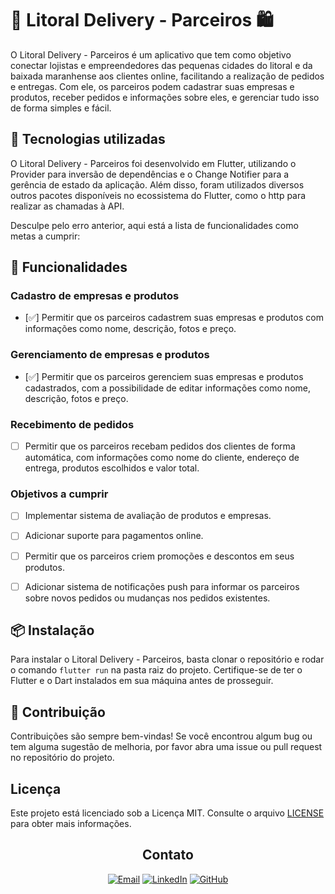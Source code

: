 # 🚚 Litoral Delivery - Parceiros 🛍️

O Litoral Delivery - Parceiros é um aplicativo que tem como objetivo conectar lojistas e empreendedores das pequenas cidades do litoral e da baixada maranhense aos clientes online, facilitando a realização de pedidos e entregas. Com ele, os parceiros podem cadastrar suas empresas e produtos, receber pedidos e informações sobre eles, e gerenciar tudo isso de forma simples e fácil.

## 🚀 Tecnologias utilizadas

O Litoral Delivery - Parceiros foi desenvolvido em Flutter, utilizando o Provider para inversão de dependências e o Change Notifier para a gerência de estado da aplicação. Além disso, foram utilizados diversos outros pacotes disponíveis no ecossistema do Flutter, como o http para realizar as chamadas à API.

Desculpe pelo erro anterior, aqui está a lista de funcionalidades como metas a cumprir:

## 📱 Funcionalidades

### Cadastro de empresas e produtos

- [✅] Permitir que os parceiros cadastrem suas empresas e produtos com informações como nome, descrição, fotos e preço.

### Gerenciamento de empresas e produtos

- [✅] Permitir que os parceiros gerenciem suas empresas e produtos cadastrados, com a possibilidade de editar informações como nome, descrição, fotos e preço.

### Recebimento de pedidos

- [ ] Permitir que os parceiros recebam pedidos dos clientes de forma automática, com informações como nome do cliente, endereço de entrega, produtos escolhidos e valor total.

### Objetivos a cumprir

- [ ] Implementar sistema de avaliação de produtos e empresas.
- [ ] Adicionar suporte para pagamentos online.
- [ ] Permitir que os parceiros criem promoções e descontos em seus produtos.
- [ ] Adicionar sistema de notificações push para informar os parceiros sobre novos pedidos ou mudanças nos pedidos existentes.


## 📦 Instalação

Para instalar o Litoral Delivery - Parceiros, basta clonar o repositório e rodar o comando `flutter run` na pasta raiz do projeto. Certifique-se de ter o Flutter e o Dart instalados em sua máquina antes de prosseguir.

## 🤝 Contribuição

Contribuições são sempre bem-vindas! Se você encontrou algum bug ou tem alguma sugestão de melhoria, por favor abra uma issue ou pull request no repositório do projeto.

## Licença
Este projeto está licenciado sob a Licença MIT. Consulte o arquivo [LICENSE](LICENSE) para obter mais informações.
<div align="center">

## Contato

[![Email](https://img.shields.io/badge/Email-victorruan135@gmail.com-D14836?style=for-the-badge&logo=gmail&logoColor=white)](mailto:victorruan135@gmail.com)
[![LinkedIn](https://img.shields.io/badge/LinkedIn-ivictoruan-0077B5?style=for-the-badge&logo=linkedin&logoColor=white)](https://www.linkedin.com/in/ivictoruan)
[![GitHub](https://img.shields.io/badge/GitHub-ivictoruan-181717?style=for-the-badge&logo=github&logoColor=white)](https://github.com/ivictoruan)

</div>
